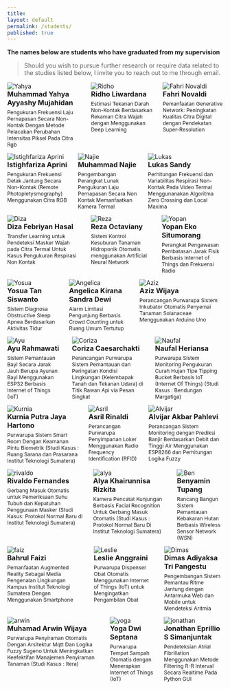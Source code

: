 ```yaml
---
title:
layout: default
permalink: /students/
published: true
---
```


**The names below are students who have graduated from my supervision**

> Should you wish to pursue further research or require data related to the studies listed below, I invite you to reach out to me through email.

<div class="columns">
    <div class="column">
        <img src="{{'/assets/images/studentimage/yahya.jpg' | prepend: site.baseurl }}" alt="Yahya" class="student-image">
        <p style="font-size: 16px; margin-bottom: 5px; margin-top: 0px"><strong>Muhammad Yahya Ayyashy Mujahidan</strong></p>
        <p style="font-size: 12px; margin-top: 5px;">Pengukuran Frekuensi Laju Pernapasan Secara Non-Kontak Dengan Metode Pelacakan Perubahan Intensitas Piksel Pada Citra Rgb</p>
    </div>
    <div class="column">
        <img src="{{'/assets/images/studentimage/ridho.jpg' | prepend: site.baseurl }}" alt="Ridho" class="student-image">
        <p style="font-size: 16px; margin-bottom: 5px; margin-top: 0px"><strong>Ridho Liwardana</strong></p>
        <p style="font-size: 12px; margin-top: 5px;">Estimasi Tekanan Darah Non-Kontak Berdasarkan Rekaman Citra Wajah dengan Menggunakan Deep Learning</p>
    </div>
    <div class="column">
        <img src="{{'/assets/images/studentimage/fahri.jpg' | prepend: site.baseurl }}" alt="Fahri Novaldi" class="student-image">
        <p style="font-size: 16px; margin-bottom: 5px; margin-top: 0px"><strong>Fahri Novaldi</strong></p>
        <p style="font-size: 12px; margin-top: 5px;">Pemanfaatan Generative Network: Peningkatan Kualitas Citra Digital dengan Pendekatan Super-Resolution</p>
    </div>
</div>

<div class="columns">
    <div class="column">
        <img src="{{'/assets/images/studentimage/rini.jpg' | prepend: site.baseurl }}" alt="Istighfariza Aprini" class="student-image">
        <p style="font-size: 16px; margin-bottom: 5px; margin-top: 0px"><strong>Istighfariza Aprini</strong></p>
        <p style="font-size: 12px; margin-top: 5px;">Pengukuran Frekuensi Detak Jantung Secara Non-Kontak (Remote Photopletysmography) Menggunakan Citra RGB</p>
    </div>
    <div class="column">
        <img src="{{'/assets/images/studentimage/najie.jpg' | prepend: site.baseurl }}" alt="Najie" class="student-image">
        <p style="font-size: 16px; margin-bottom: 5px; margin-top: 0px"><strong>Muhammad Najie</strong></p>
        <p style="font-size: 12px; margin-top: 5px;">Pengembangan Perangkat Lunak Pengukuran Laju Pernapasan Secara Non Kontak Memanfaatkan Kamera Termal</p>
    </div>
    <div class="column">
        <img src="{{'/assets/images/studentimage/lukassandy.jpg' | prepend: site.baseurl }}" alt="Lukas" class="student-image">
        <p style="font-size: 16px; margin-bottom: 5px; margin-top: 0px"><strong>Lukas Sandy</strong></p>
        <p style="font-size: 12px; margin-top: 5px;">Perhitungan Frekuensi dan Variabilitas Respirasi Non-Kontak Pada Video Termal Menggunanakan Algoritma Zero Crossing dan Local Maxima</p>
    </div>
</div>

<div class="columns">
    <div class="column">
        <img src="{{'/assets/images/studentimage/diza.jpg' | prepend: site.baseurl }}" alt="Diza" class="student-image">
        <p style="font-size: 16px; margin-bottom: 5px; margin-top: 0px"><strong>Diza Febriyan Hasal</strong></p>
        <p style="font-size: 12px; margin-top: 5px;">Transfer Learning untuk Pendeteksi Masker Wajah pada Citra Termal Untuk Kasus Pengukuran Respirasi Non Kontak</p>
    </div>
    <div class="column">
        <img src="{{'/assets/images/studentimage/rezaa.png' | prepend: site.baseurl }}" alt="Reza" class="student-image">
        <p style="font-size: 16px; margin-bottom: 5px; margin-top: 0px"><strong>Reza Octaviany</strong></p>
        <p style="font-size: 12px; margin-top: 5px;">Sistem Kontrol Kesuburan Tanaman Hidroponik Otomatis menggunakan Artificial Neural Network</p>
    </div>
    <div class="column">
        <img src="{{'/assets/images/studentimage/yopan.png' | prepend: site.baseurl }}" alt="Yopan" class="student-image">
        <p style="font-size: 16px; margin-bottom: 5px; margin-top: 0px"><strong>Yopan Eko Situmorang</strong></p>
        <p style="font-size: 12px; margin-top: 5px;">Perangkat Pengawasan Pembatasan Jarak Fisik Berbasis Internet of Things dan Frekuensi Radio</p>
    </div>
</div>

<div class="columns">
    <div class="column">
        <img src="{{'/assets/images/studentimage/yosua.png' | prepend: site.baseurl }}" alt="Yosua" class="student-image">
        <p style="font-size: 16px; margin-bottom: 5px; margin-top: 0px"><strong>Yosua Tan Siswanto</strong></p>
        <p style="font-size: 12px; margin-top: 5px;">Sistem Diagnosa Obstructive Sleep Apnea Berdasarkan Aktivitas Tidur</p>
    </div>
    <div class="column">
        <img src="{{'/assets/images/studentimage/angelica.jpg' | prepend: site.baseurl }}" alt="Angelica" class="student-image">
        <p style="font-size: 16px; margin-bottom: 5px; margin-top: 0px"><strong>Angelica Kirana Sandra Dewi</strong></p>
        <p style="font-size: 12px; margin-top: 5px;">Alarm Limitasi Pengunjung Berbasis Crowd Counting untuk Ruang Umum Tertutup</p>
    </div>
    <div class="column">
        <img src="{{'/assets/images/studentimage/aziz.png' | prepend: site.baseurl }}" alt="Aziz" class="student-image">
        <p style="font-size: 16px; margin-bottom: 5px; margin-top: 0px"><strong>Aziz Wijaya</strong></p>
        <p style="font-size: 12px; margin-top: 5px;">Perancangan Purwarupa Sistem Inkubator Otomatis Penyemai Tanaman Solanaceae Menggunakan Arduino Uno</p>
    </div>
</div>

<div class="columns">
    <div class="column">
        <img src="{{'/assets/images/studentimage/unknown.png' | prepend: site.baseurl }}" alt="Ayu" class="student-image">
        <p style="font-size: 16px; margin-bottom: 5px; margin-top: 0px"><strong>Ayu Rahmawati</strong></p>
        <p style="font-size: 12px; margin-top: 5px;">Sistem Pemantauan Bayi Secara Jarak Jauh Berupa Ayunan Bayi Menggunakan ESP32 Berbasis Internet of Things (IoT)</p>
    </div>
    <div class="column">
        <img src="{{'/assets/images/studentimage/coriza.png' | prepend: site.baseurl }}" alt="Coriza" class="student-image">
        <p style="font-size: 16px; margin-bottom: 5px; margin-top: 0px"><strong>Coriza Caesarchakti</strong></p>
        <p style="font-size: 12px; margin-top: 5px;">Perancangan Purwarupa Sistem Pemantauan dan Peringatan Kondisi Lingkungan (Kelembapak Tanah dan Tekanan Udara) di Titik Rawan Api via Pesan Singkat</p>
    </div>
    <div class="column">
        <img src="{{'/assets/images/studentimage/naufal.jpg' | prepend: site.baseurl }}" alt="Naufal" class="student-image">
        <p style="font-size: 16px; margin-bottom: 5px; margin-top: 0px"><strong>Naufal Heriansa</strong></p>
        <p style="font-size: 12px; margin-top: 5px;">Purwarupa Sistem Monitoring Pengukuran Curah Hujan Tipe Tipping Bucket Berbasis IoT (Internet Of Things) (Studi Kasus : Bendungan Margatiga)</p>
    </div>
</div>

<div class="columns">
    <div class="column">
        <img src="{{'/assets/images/studentimage/kurnia.jpeg' | prepend: site.baseurl }}" alt="Kurnia" class="student-image">
        <p style="font-size: 16px; margin-bottom: 5px; margin-top: 0px"><strong>Kurnia Putra Jaya Hartono</strong></p>
        <p style="font-size: 12px; margin-top: 5px;">Purwarupa Sistem Smart Room Dengan Keamanan Pintu Biometrik (Studi Kasus : Ruang Sarana dan Prasarana Institut Teknologi Sumatera)</p>
    </div>
    <div class="column">
        <img src="{{'/assets/images/studentimage/asril.jpeg' | prepend: site.baseurl }}" alt="Asril" class="student-image">
        <p style="font-size: 16px; margin-bottom: 5px; margin-top: 0px"><strong>Asril Rinaldi</strong></p>
        <p style="font-size: 12px; margin-top: 5px;">Perancangan Purwarupa Penyimpanan Loker Menggunakan Radio Frequency Identification (RFID)</p>
    </div>
    <div class="column">
        <img src="{{'/assets/images/studentimage/alvijar.jpeg' | prepend: site.baseurl }}" alt="Alvijar" class="student-image">
        <p style="font-size: 16px; margin-bottom: 5px; margin-top: 0px"><strong>Alvijar Akbar Pahlevi</strong></p>
        <p style="font-size: 12px; margin-top: 5px;">Perancangan Sistem Monitoring dengan Prediksi Banjir Berdasarkan Debit dan Tinggi Air Menggunakan ESP8266 dan Perhitungan Logika Fuzzy</p>
    </div>
</div>

<div class="columns">
    <div class="column">
        <img src="{{'/assets/images/studentimage/rivaldo.png' | prepend: site.baseurl }}" alt="rivaldo" class="student-image">
        <p style="font-size: 16px; margin-bottom: 5px; margin-top: 0px"><strong>Rivaldo Fernandes</strong></p>
        <p style="font-size: 12px; margin-top: 5px;">Gerbang Masuk Otomatis untuk Pemeriksaan Suhu Tubuh dan Kepatuhan Penggunaan Masker (Studi Kasus: Protokol Normal Baru di Institut Teknologi Sumatera)</p>
    </div>
    <div class="column">
        <img src="{{'/assets/images/studentimage/alya.png' | prepend: site.baseurl }}" alt="alya" class="student-image">
        <p style="font-size: 16px; margin-bottom: 5px; margin-top: 0px"><strong>Alya Khairunnisa Rizkita</strong></p>
        <p style="font-size: 12px; margin-top: 5px;">Kamera Pencatat Kunjungan Berbasis Facial Recognition Untuk Gerbang Masuk Otomatis (Studi Kasus : Protokol Normal Baru Di Institut Teknologi Sumatera)</p>
    </div>
    <div class="column">
        <img src="{{'/assets/images/studentimage/ben.png' | prepend: site.baseurl }}" alt="Ben" class="student-image">
        <p style="font-size: 16px; margin-bottom: 5px; margin-top: 0px"><strong>Benyamin Tupang</strong></p>
        <p style="font-size: 12px; margin-top: 5px;">Rancang Bangun Sistem Pemantauan Kebakaran Hutan Berbasis Wireless Sensor Network (WSN)</p>
    </div>
</div>

<div class="columns">
    <div class="column">
        <img src="{{'/assets/images/studentimage/bahrul.png' | prepend: site.baseurl }}" alt="faiz" class="student-image">
        <p style="font-size: 16px; margin-bottom: 5px; margin-top: 0px"><strong>Bahrul Faizi</strong></p>
        <p style="font-size: 12px; margin-top: 5px;">Pemanfaatan Augmented Reality Sebagai Media Pengenalan Lingkungan Kampus Institut Teknologi Sumatera Dengan Menggunakan Smartphone</p>
    </div>
    <div class="column">
        <img src="{{'/assets/images/studentimage/leslie.png' | prepend: site.baseurl }}" alt="Leslie" class="student-image">
        <p style="font-size: 16px; margin-bottom: 5px; margin-top: 0px"><strong>Leslie Anggraini</strong></p>
        <p style="font-size: 12px; margin-top: 5px;">Purwarupa Dispenser Obat Otomatis Menggunakan Internet of Things (IoT) untuk Mengingatkan Pengambilan Obat</p>
    </div>
    <div class="column">
        <img src="{{'/assets/images/studentimage/dimas.png' | prepend: site.baseurl }}" alt="Dimas" class="student-image">
        <p style="font-size: 16px; margin-bottom: 5px; margin-top: 0px"><strong>Dimas Adiyaksa Tri Pangestu</strong></p>
        <p style="font-size: 12px; margin-top: 5px;">Pengembangan Sistem Pemantau Ritme Jantung dengan Antarmuka Web dan Mobile untuk Mendeteksi Aritmia</p>
    </div>
</div>

<div class="columns">
    <div class="column">
        <img src="{{'/assets/images/studentimage/arwin.png' | prepend: site.baseurl }}" alt="arwin" class="student-image">
        <p style="font-size: 16px; margin-bottom: 5px; margin-top: 0px"><strong>Muhamad Arwin Wijaya</strong></p>
        <p style="font-size: 12px; margin-top: 5px;">Purwarupa Penyiraman Otomatis Dengan Arsitektur Mqtt Dan Logika Fuzzy Sugeno Untuk Meningkatkan Keefektifan Manajemen Penyiraman Tanaman (Studi Kasus : Itera)</p>
    </div>
    <div class="column">
        <img src="{{'/assets/images/studentimage/yoga.png' | prepend: site.baseurl }}" alt="yoga" class="student-image">
        <p style="font-size: 16px; margin-bottom: 5px; margin-top: 0px"><strong>Yoga Dwi Septana</strong></p>
        <p style="font-size: 12px; margin-top: 5px;">Purwarupa Tempat Sampah Otomatis dengan Menerapkan Internet of Things (IoT)</p>
    </div>
    <div class="column">
        <img src="{{'/assets/images/studentimage/jonathan.png' | prepend: site.baseurl }}" alt="jonathan" class="student-image">
        <p style="font-size: 16px; margin-bottom: 5px; margin-top: 0px"><strong>Jonathan Eprillio S Simanjuntak</strong></p>
        <p style="font-size: 12px; margin-top: 5px;">Pendeteksian Atrial Fibrillation Menggunakan Metode Filtering R-R Interval Secara Realtime Pada Python GUI</p>
    </div>
</div>
